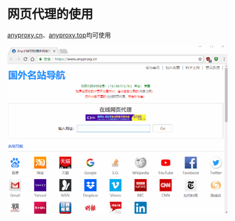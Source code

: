 # 网页代理的使用

[anyproxy.cn](https://www.anyproxy.cn/)、[anyproxy.top](https://www.anyproxy.top/)均可使用

![](../.gitbook/assets/123.gif)

